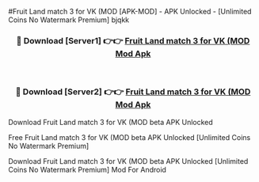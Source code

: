 #Fruit Land match 3 for VK (MOD [APK-MOD] - APK Unlocked - [Unlimited Coins No Watermark Premium] bjqkk



<div align="center">

<h3>🔴 Download [Server1] 👉👉 <a href="https://momento.my/?title=Fruit_Land_match_3_for_VK_(MOD">Fruit Land match 3 for VK (MOD Mod Apk</a></h3><br>

<h3>🔴 Download [Server2] 👉👉 <a href="https://momento.my/?title=Fruit_Land_match_3_for_VK_(MOD">Fruit Land match 3 for VK (MOD Mod Apk</a></h3>
</div>



Download Fruit Land match 3 for VK (MOD beta APK Unlocked

Free Fruit Land match 3 for VK (MOD beta APK Unlocked [Unlimited Coins No Watermark Premium]

Download Fruit Land match 3 for VK (MOD beta APK Unlocked [Unlimited Coins No Watermark Premium] Mod For Android

